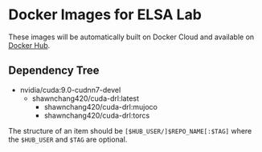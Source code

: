 # Docker Images for ELSA Lab

These images will be automatically built on Docker Cloud and available on [Docker Hub][docker-hub].

## Dependency Tree

* nvidia/cuda:9.0-cudnn7-devel
  + shawnchang420/cuda-drl:latest
    - shawnchang420/cuda-drl:mujoco
    - shawnchang420/cuda-drl:torcs

The structure of an item should be `[$HUB_USER/]$REPO_NAME[:$TAG]` where the `$HUB_USER` and `$TAG` are optional.

[docker-hub]: https://hub.docker.com/r/shawnchang420/cuda-drl/